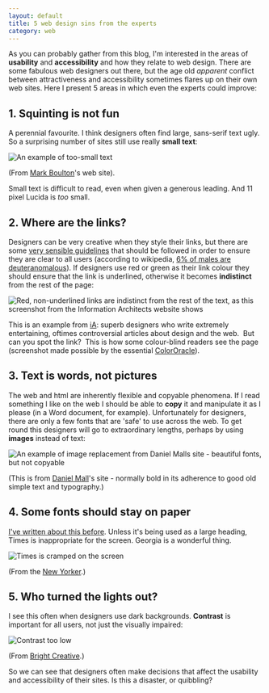 ```yaml
---
layout: default
title: 5 web design sins from the experts
category: web
---
```


As you can probably gather from this blog, I'm interested in the areas of **usability** and **accessibility** and how they relate to web design. There are some fabulous web designers out there, but the age old _apparent_ conflict between attractiveness and accessibility sometimes flares up on their own web sites. Here I present 5 areas in which even the experts could improve:

## 1. Squinting is not fun

A perennial favourite. I think designers often find large, sans-serif text ugly. So a surprising number of sites still use really **small text**:

![An example of too-small text](http://farm4.static.flickr.com/3137/2579104723_f88772a288.jpg?v=0)

(From [Mark Boulton](http://www.markboulton.co.uk/index.php)'s web site).

Small text is difficult to read, even when given a generous leading. And 11 pixel Lucida is _too_ small.

## 2. Where are the links?

Designers can be very creative when they style their links, but there are some [very sensible guidelines](http://www.useit.com/alertbox/20040510.html) that should be followed in order to ensure they are clear to all users (according to wikipedia, [6% of males are deuteranomalous](http://en.wikipedia.org/wiki/Deuteranopia#Dichromacy)). If designers use red or green as their link colour they should ensure that the link is underlined, otherwise it becomes **indistinct** from the rest of the page:

![Red, non-underlined links are indistinct from the rest of the text, as this screenshot from the Information Architects website shows](http://farm4.static.flickr.com/3283/2734991550_43021828ea_o.jpg)

This is an example from [iA](http://informationarchitects.jp): superb designers who write extremely entertaining, oftimes controversial articles about design and the web.  But can you spot the link?  This is how some colour-blind readers see the page (screenshot made possible by the essential [ColorOracle](http://colororacle.cartography.ch/)).

## 3. Text is words, not pictures

The web and html are inherently flexible and copyable phenomena. If I read something I like on the web I should be able to **copy** it and manipulate it as I please (in a Word document, for example). Unfortunately for designers, there are only a few fonts that are 'safe' to use across the web. To get round this designers will go to extraordinary lengths, perhaps by using **images** instead of text:

![An example of image replacement from Daniel Malls site - beautiful fonts, but not copyable](http://farm4.static.flickr.com/3189/2734143481_54df729a14_o.jpg)

(This is from [Daniel Mall](http://www.danielmall.com/)'s site - normally bold in its adherence to good old simple text and typography.)

## 4. Some fonts should stay on paper

[I've written about this before](http://leonpaternoster.com/2008/05/times-for-print-georgia-for-screen/). Unless it's being used as a large heading, Times is inappropriate for the screen. Georgia is a wonderful thing.

![Times is cramped on the screen](http://farm3.static.flickr.com/2068/2475840215_b526132c42.jpg?v=0)

(From the [New Yorker](http://www.newyorker.com/).)

## 5. Who turned the lights out?

I see this often when designers use dark backgrounds. **Contrast** is important for all users, not just the visually impaired:

![Contrast too low](http://farm4.static.flickr.com/3061/2581963514_b8278b9558.jpg?v=0)

(From [Bright Creative](http://brightcreative.com/).)

So we can see that designers often make decisions that affect the usability and accessibility of their sites. Is this a disaster, or quibbling?
